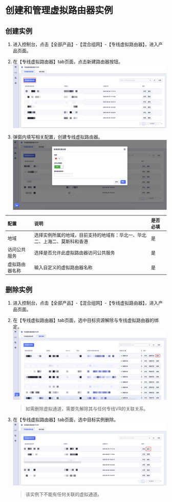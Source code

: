 # 创建和管理虚拟路由器实例
## 创建实例

1. 进入控制台，点击【全部产品】-【混合组网】-【专线虚拟路由器】，进入产品页面。
2. 在【专线虚拟路由器】tab页面，点击新建路由器按钮。
![](/images/30.png)

3. 弹窗内填写相关配置，创建专线虚拟路由器。
![](/images/33.png)

| 配置       | 说明                                                         | 是否必填 |
| :--------- | :----------------------------------------------------------- | :------- |
| 地域       | 选择实例所属的地域，目前支持的地域有：华北一、华北二、上海二、莫斯科和香港      | 是       |
| 访问公共服务   | 选择是否允许此虚拟路由器访问公共服务 | 是       |
| 虚拟路由器名称    | 输入自定义的虚拟路由器名称                                        | 是       |


## 删除实例

1. 进入控制台，点击【全部产品】-【混合组网】-【专线虚拟路由器】，进入产品页面。
2. 在【专线虚拟路由器】tab页面，选中目标资源解除与专线虚拟路由器的绑定。
![](/images/38.png)
   > 如需删除虚拟通道，需要先解除其与任何专线VR的关联关系。

3. 在【专线虚拟路由器】tab页面，选中目标实例删除。
![](/images/35.png)
   > 该实例下不能有任何关联的虚拟通道。

